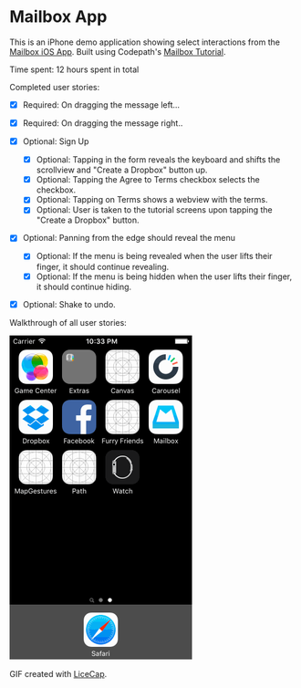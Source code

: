 # Mailbox App

This is an iPhone demo application showing select interactions from the [Mailbox iOS App](https://www.mailboxapp.com/). Built using Codepath's [Mailbox  Tutorial](http://courses.codepath.com/courses/ios_for_designers/unit/3#!assignment).

Time spent: 12 hours spent in total

Completed user stories:

 * [x] Required: On dragging the message left...
 * [x] Required: On dragging the message right..
 * [x] Optional: Sign Up
    * [x] Optional: Tapping in the form reveals the keyboard and shifts the scrollview and "Create a Dropbox" button up.
    * [x] Optional: Tapping the Agree to Terms checkbox selects the checkbox.
    * [x] Optional: Tapping on Terms shows a webview with the terms.
    * [x] Optional: User is taken to the tutorial screens upon tapping the "Create a Dropbox" button.
 * [x] Optional: Panning from the edge should reveal the menu
    * [x] Optional: If the menu is being revealed when the user lifts their finger, it should continue revealing.
    * [x] Optional: If the menu is being hidden when the user lifts their finger, it should continue hiding.
 * [x] Optional: Shake to undo.
 

Walkthrough of all user stories:

![Video Walkthrough](anim_mailbox.gif)

GIF created with [LiceCap](http://www.cockos.com/licecap/).

